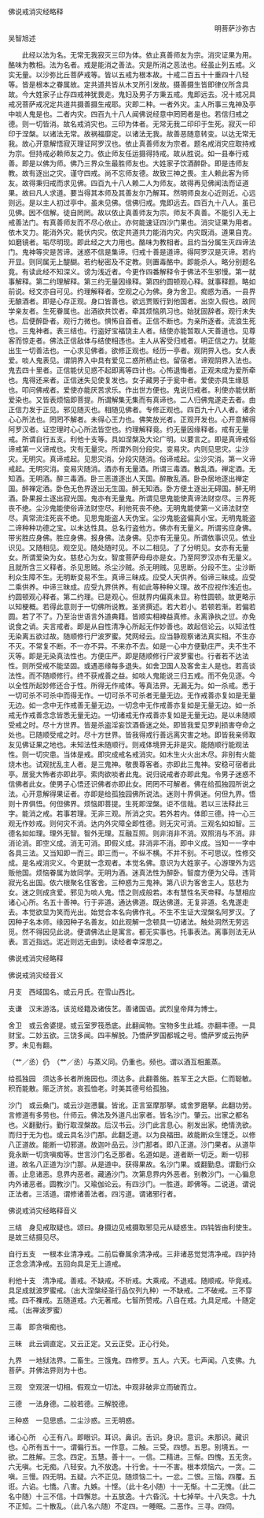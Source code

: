 


佛说戒消灾经略释

　　　　　　　　　　　　　　　　　　　　　　　　　　　　　　明菩萨沙弥古吴智旭述




　　此经以法为名。无常无我寂灭三印为体。依止真善师友为宗。消灾证果为用。酪味为教相。法为名者。戒是能消之善法。灾是所消之恶法也。经虽止列五戒。义实无量。以沙弥比丘菩萨戒等。皆以五戒为根本故。十戒二百五十十重四十八轻等。皆是根本之眷属故。定共道共皆从木叉所引发故。摄善摄生皆即律仪所含具故。今大姓家子止存四戒神犹畏走。鬼妇及男子方秉五戒。鬼即远去。况十戒况具戒况菩萨戒况定共道共摄善摄生戒耶。灾即二种。一者外灾。主人所事三鬼神及亭中啖人鬼是也。二者内灾。四百九十八人闻佛说经意中罔罔者是也。若信归戒之德。则一切皆消。故名戒消灾也。三印为体者。无常无我二印印于生死。寂灭一印印于涅槃。以诸法无常。故祸福靡定。以诸法无我。故善恶随意转变。以达无常无我。故心开意解悟寂灭理证阿罗汉也。依止真善师友为宗者。题名戒消灾应取持戒为宗。但持戒必赖师友之力。依止师友任运摄得持戒。故从胜说。如一县奉行戒善。即是以佛为师。佛乃三界众生最胜师友也。大姓家子饮酒醉卧。即是违师友教。故有逐出之灾。谨守四戒。尚不忘师友德。故致三神之畏。主人赖此客为师友。故得秉归戒而求见佛。四百九十八人赖二人为师友。故得再见佛闻法而证道果。故曰凡人求道。要当得其本师及其善友尔乃解耳。然明师良友心近则近。心远则远。是以主人初过亭中。虽未见佛。信佛归戒。鬼即远去。四百九十八人。虽已见佛。因不信解。徒自罔罔。故以依止真善师友为宗。师友不真善。不能引入无上戒善法门。有真善师友而不尽心依止。亦何能速证四沙门果也。消灾证果为用者。依木叉力。能消外灾。能伏内灾。依定共道共力能消内灾。内灾既消。道果自克。如磨镜者。垢尽明现。即此经之大力用也。酪味为教相者。且约当分属生灭四谛法门。鬼神等灾是苦谛。迷惑不信是集谛。归戒十善是道谛。得阿罗汉是灭谛。若约开显。则同属无上醍醐。若约秘密及不定教。则置毒酪中。即能杀人。略分别题名竟。有读此经不知深义。谤为浅近者。今更作四番解释令于佛法不生邪慢。第一就事解释。第二约理解释。第三约无量因缘释。第四约圆顿观心释。就事释题。略如前说。经文亦自可见。约理解释者。空观之心为佛。身为舍卫。痴惑为酒。一县界无酿酒者。即是心存正观。身口皆善也。欲远贾贩行到他国者。出空入假也。故同学亲友者。生死眷属也。出酒欲共饮者。牵其烦恼夙习也。始犹固辞者。观行未失也。后便醉卧者。观行力微也。惧怖自首者。正信不断也。为亲所逐者。流浪生死也。三鬼神者。表三结也。行盗好宝福饶主人者。结使亦能暂取人天善道也。见尊客而惊走者。佛法正信敌体与结使相违也。主人从客受归戒者。明正信之力。犹能出生一切善法也。一心求见佛者。欲修正观也。经历一亭者。观阴界入也。女人表爱。啖人鬼表见。谓阴界入中具有爱见二惑所栖止也。留宿者。谛观阴界入法也。鬼去四十里者。正信能伏见惑不起即离等四计也。心怖退悔者。正观未成为爱所牵也。鬼得还来者。正信迷失见使复发也。女子藏男子于瓮中者。爱使亦具生缘慈也。叩问佛戒者。爱使亦能厌苦求乐。作出世方便也。鬼说归戒者。利使亦能伏断爱染也。又皆表烦恼即菩提。所谓解集无集而有真谛也。二人归佛鬼遂走去者。由正信力发于正见。邪见随灭也。相随见佛者。专修正观也。四百九十八人者。诸余心心所法也。罔罔不解者。未得心王力也。佛笑放光者。正观开发也。心开意解得阿罗汉者。证空理时心心所法皆空也。约理解释竟。约无量因缘释者。戒有无量戒。所谓自行五支。利他十支等。具如涅槃及大论广明。以要言之。即是真谛戒俗谛戒第一义谛戒也。灾有无量灾。所谓外则分段灾。变易灾。内则见思灾。尘沙灾。无明灾。真谛戒起。见思灾消。分段灾随消。俗谛戒起。尘沙灾消。第一义谛戒起。无明灾消。变易灾随消。酒亦有无量酒。所谓三毒酒。散乱酒。禅定酒。无知酒。无明酒。醉三毒酒。卧三恶道逐出人天国。醉散乱酒。卧杂居地逐出禅定国。醉禅定酒。卧色无色界逐出无生国。醉无知酒。卧方便土逐出无碍国。醉无明酒。卧果报土逐出寂光国。鬼亦有无量鬼。所谓见思鬼能使真谛法财空尽。三界死丧不绝。尘沙鬼能使俗谛法财空尽。利他死丧不绝。无明鬼能使第一义谛法财空尽。真常流注死丧不绝。见思鬼能盗人天伪宝。尘沙鬼能盗偏真小宝。无明鬼能盗二谛种种功德之宝。以未达性具。总名行盗他方。佛亦有无量义。所谓劣应身佛。带劣胜应身佛。胜应身佛。报身佛。法身佛。见亦有无量见。所谓依事识见。依业识见。又随相见。观空见。随处随时见。不以二相见。了了分明见。女亦有无量女。所谓爱染为女。慈悲心为女。智度菩萨母母亦是女。乃至阿罗汉亦有无量义。且就所含三义释者。杀见思贼。杀尘沙贼。杀无明贼。见思断。分段不生。尘沙断利众生障不生。无明断变易不生。真谛三昧成。应受人天供养。俗谛三昧成。应受二乘供养。中谛三昧成。应受九界供养。有如此等种种义理。故不应视作浅近也。约圆顿观心释者。第二约理。已是观心。但就界内偏真未显。称性圆顿。故更略示以知梗概。若得此意则于一切佛所说教。圣贤撰述。若大若小。若顿若渐。若偏若圆。若了不了。乃至治世语言外道典籍。皆顺实相裨益真修。永离诤执之愆。亦免说食之诮。夫言戒者。即是从自性清净心所起无作妙善也。故起信论云。以知法性无染离五欲过故。随顺修行尸波罗蜜。梵网经云。应当静观察诸法真实相。不生亦不灭。不常复不断。不一亦不异。不来亦不去。如是一心中方便勤庄严。夫不生不灭等。即是无染真法性也。方便庄严。即是随顺修行尸波罗蜜也。行者若不达法性。则所受戒不能坚固。或遇恶缘每多退失。如舍卫国人及客舍主人是也。若高谈法性。而不随顺修行。终不获戒善之益。如啖人鬼能说三归五戒。而不免见逐。今以全性所起妙修还合于性。所得无作戒体。等真法界。无漏无为。如一杀戒。悉于一切可杀不可杀中而得无作。一切可杀不可杀者无量无边。无作戒善亦复如是无量无边。如一念中无作戒善无量无边。一切念中无作戒善亦复如是无量无边。如一杀戒无作戒善念念皆悉无量无边。一切诸戒无作戒善亦复如是无量无边。是以未随顺受戒之时。尽十方世界。皆是杀盗淫妄饮酒昏迷之处。即皆我爱见罗刹损害夺命之处也。已随顺受戒之时。尽十方世界。皆我得戒行善远离灾害之地。即皆我亲师取友见佛证果之地也。未知法性未随顺行。则戒体境界无非是灾。能随顺行能观法性。则一切灾患。当体是戒。即灾成戒名戒消灾。如木生火火出木尽。非别有火能烧木也。试观扰乱主人者。是三鬼神。敬畏尊客者。亦即此三鬼神。安稳可宿者此亭。居瓮大怖者亦即此亭。索肉欲啖者此鬼。说归说戒者亦即此鬼。令男子迷惑不信佛者此女。使男子心悟还识佛者亦即此女。罔罔不可解者。佛在给孤独园所说之法。心开意解得果证者。亦即是给孤独园佛所说法。迷则十界俱迷。何但九界。悟则十界俱悟。何但佛界。烦恼即菩提。生死即涅槃。讵不信哉。若以三法释此三字。能消之戒。若事若理。无非三观。所消之灾。若外若内。体即三德。持一心三观无作妙戒。则何灾不消。达内外灾障全即性德。则无灾可消。三观名如如智。三德名如如理。理外无智。智外无理。互融互照。则非消非不消。双照消与不消。非消论消。即空义成。消无可消。即假义成。非消非不消。即中义成。当知一一字中各具三法。又当知即一而三。即三而一。不纵不横。不并不别。不可思议。性修交成。是名戒消灾义。今更就一念观者。本觉名佛。意识为大姓家子。心游理外为远贩他国。烦恼眷属为故同学。无明为酒。迷真法性为醉卧。智度方便为父母。违背寂光名出国。依六根聚名住客舍。三种惑为三鬼神。第八识为客舍主人。慈悲为女。迷之则成贪爱。邪见为啖人鬼。悟之则成般若。本有慧性名天帝释。与慧相应诸心心所。名五十善神。行于非道。通达佛道。既达佛道。无复非道。名鬼遂走去。本觉欲显为笑而光出。始觉合本名向佛作礼。不生不生证大涅槃名阿罗汉。了因种子名本师。缘因种子名善友。如此观解一念顿具一切诸法。触处洞然无劳远觅。然不得因见此说。便谓佛法止是寓言。都无实事也。托事表法。离事则法无从表。言近指远。泥近则远无由到。读经者幸深思之。

佛说戒消灾经略释




佛说戒消灾经音义

月支　西域国名。或云月氏。在雪山西北。

支谦　汉末游洛。该览经籍及诸伎艺。善诸国语。武烈皇帝拜为博士。

舍卫　或云舍婆提。或云室罗筏悉底。此翻闻物。宝物多生此城。亦翻丰德。一具财宝。二妙五欲。三饶多闻。四丰解脱。乃憍萨罗国都城之号。憍萨罗或云拘萨罗。未见有翻。

（艹／丞）仍　（艹／丞）与蒸义同。仍重也。频也。谓以酒互相薰蒸。

给孤独园　须达多长者所施园也。须达多。此翻善施。胜军王之大臣。仁而聪敏。积而能散。赈乏济贫。哀孤恤老。时美其德号给孤独。

沙门　或云桑门。或云沙迦懑曩。皆讹。正言室摩那拏。或舍罗磨拏。此翻功劳。言修道有多劳也。什师云。佛法及外道凡出家者。皆名沙门。肇云。出家之都名也。义翻勤行。勤行取涅槃故。后汉书云。沙门此言息心。削发出家。绝情洗欲。而归于无为也。或云具名沙门那。此翻乏道。以为良福田。故能断众生馑乏。以修八正道故。能断一切邪道。故迦叶品云。沙门那者。即八正道。沙门果者。从道毕竟永断一切贪嗔痴等。世言沙门名乏那者。名道如是。道者断一切乏。断一切邪道。故名八正道为沙门那。从是道中。获得果故。名沙门果。或翻勤息。谓勤行众善。止息诸恶。息界内恶者。藏通沙门。次第息界内外恶者。别教沙门。一心徧息内外诸恶者。圆教沙门。又瑜伽论云。有四沙门。一胜道。即佛等。二说道。谓说正法者。三活道。谓修诸善法者。四污道。谓诸邪行者。

佛说戒消灾经略释音义




三结　身见戒取疑也。颂曰。身摄边见戒摄取邪见元从疑惑生。四钝皆由利使生。是故三结摄见尽。

自行五支　一根本业清净戒。二前后眷属余清净戒。三非诸恶觉觉清净戒。四护持正念念清净戒。五回向具足无上道戒。

利他十支　清净戒。善戒。不缺戒。不析戒。大乘戒。不退戒。随顺戒。毕竟戒。具足成就波罗蜜戒。（出大涅槃经圣行品仅列九种）一不缺戒。二不破戒。三不穿戒。四不襍戒。五随道戒。六无著戒。七智所赞戒。八自在戒。九具足戒。十随定戒。（出禅波罗蜜）

三毒　即贪嗔痴也。

三昧　此云调直定。又云正定。又云正受。正心行处。

九界　一地狱法界。二畜生。三饿鬼。四修罗。五人。六天。七声闻。八支佛。九菩萨。并佛法界则为十也。

三观　空观泯一切相。假观立一切法。中观非破非立而破而立。

三德　一法身德。二般若德。三解脱德。

三种惑　一见思惑。二尘沙惑。三无明惑。

诸心心所　心王有八。即眼识。耳识。鼻识。舌识。身识。意识。未那识。藏识也。心所有五十一。谓徧行五。一作意。二触。三受。四想。五思。别境五。一欲。二胜解。三念。四定。五慧。善十一。一信。二精进。三惭。四愧。五无贪。六无嗔。七无痴。八轻安。九不放逸。十行舍。十一不害。根本烦恼六。一贪。二嗔。三慢。四无明。五疑。六不正见。随烦恼二十。一忿。二恨。三恼。四覆。五诳。六谄。七憍。八害。九嫉。十悭。（此十名小随）十一无惭。十二无愧。（此二名中随）十三不信。十四懈怠。十五放逸。十六昏沉。十七掉举。十八失念。十九不正知。二十散乱。（此八名六随）不定四。一睡眠。二恶作。三寻。四伺。





